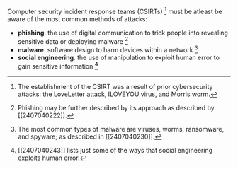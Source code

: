 Computer security incident response teams (CSIRTs) [^1] must be atleast be aware of the most common methods of attacks:
- **phishing**. the use of digital communication to trick people into revealing sensitive data or deploying malware [^2]
- **malware**. software design to harm devices within a network [^3]
- **social engineering**. the use of manipulation to exploit human error to gain sensitive information [^4]

[^1]: The establishment of the CSIRT was a result of prior cybersecurity attacks: the LoveLetter attack, ILOVEYOU virus, and Morris worm.
[^2]: Phishing may be further described by its approach as described by [[2407040222]].
[^3]: The most common types of malware are viruses, worms, ransomware, and spyware; as described in [[2407040230]].
[^4]: [[2407040243]] lists just some of the ways that social engineering exploits human error.

